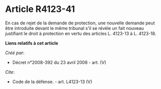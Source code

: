 # Article R4123-41

En cas de rejet de la demande de protection, une nouvelle demande peut être introduite devant le même tribunal s'il se révèle
un fait nouveau justifiant le droit à protection en vertu des articles L. 4123-13 à L. 4123-18.

**Liens relatifs à cet article**

_Créé par_:

  - Décret n°2008-392 du 23 avril 2008 - art. (V)

_Cite_:

  - Code de la défense. - art. L4123-13 (V)

